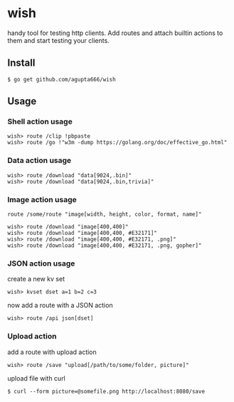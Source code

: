 # wish

handy tool for testing http clients. Add routes and attach builtin actions to them and start testing your clients.

## Install

```
$ go get github.com/agupta666/wish
```

## Usage

### Shell action usage

```
wish> route /clip !pbpaste
wish> route /go !"w3m -dump https://golang.org/doc/effective_go.html"
```

### Data action usage
```
wish> route /download "data[9024,.bin]"
wish> route /download "data[9024,.bin,trivia]"
```

### Image action usage

`route /some/route "image[width, height, color, format, name]"`

```
wish> route /download "image[400,400]"
wish> route /download "image[400,400, #E32171]"
wish> route /download "image[400,400, #E32171, .png]"
wish> route /download "image[400,400, #E32171, .png, gopher]"
```

### JSON action usage
create a new kv set

```
wish> kvset dset a=1 b=2 c=3
```

now add a route with a JSON action

```
wish> route /api json[dset]
```


### Upload action
add a route with upload action

```
wish> route /save "upload[/path/to/some/folder, picture]"
```

upload file with curl

```
$ curl --form picture=@somefile.png http://localhost:8080/save
```

